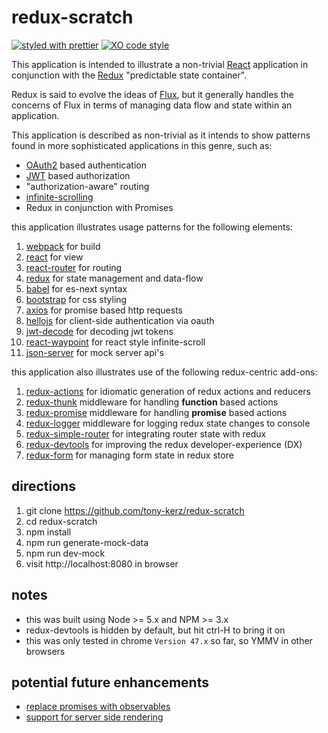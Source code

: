 # redux-scratch

[![styled with prettier](https://img.shields.io/badge/styled_with-prettier-ff69b4.svg)](https://github.com/prettier/prettier)
[![XO code style](https://img.shields.io/badge/code_style-XO-5ed9c7.svg)](https://github.com/sindresorhus/xo)

This application is intended to illustrate a non-trivial [React](https://facebook.github.io/react/)
application in conjunction with the [Redux](http://redux.js.org/) "predictable state container".

Redux is said to evolve the ideas of [Flux](http://facebook.github.io/flux/), but it generally
handles the concerns of Flux in terms of managing data flow and state within an application.

This application is described as non-trivial as it intends to show patterns found in more sophisticated applications in this genre, such as:

* [OAuth2](http://oauth.net/2/) based authentication
* [JWT](http://jwt.io/) based authorization
* "authorization-aware" routing
* [infinite-scrolling](https://xkcd.com/1309/)
* Redux in conjunction with Promises

this application illustrates usage patterns for the following elements:

1. [webpack](http://webpack.github.io/) for build
1. [react](https://facebook.github.io/react/) for view
1. [react-router](https://github.com/rackt/react-router) for routing
1. [redux](http://redux.js.org/) for state management and data-flow
1. [babel](http://babeljs.io/) for es-next syntax
1. [bootstrap](http://getbootstrap.com/) for css styling
1. [axios](https://github.com/mzabriskie/axios) for promise based http requests
1. [hellojs](http://adodson.com/hello.js/) for client-side authentication via oauth
1. [jwt-decode](https://github.com/auth0/jwt-decode) for decoding jwt tokens
1. [react-waypoint](https://github.com/brigade/react-waypoint) for react style infinite-scroll
1. [json-server](https://github.com/typicode/json-server) for mock server api's

this application also illustrates use of the following redux-centric add-ons:

1. [redux-actions](https://github.com/acdlite/redux-actions) for idiomatic generation of redux actions and reducers
1. [redux-thunk](https://github.com/gaearon/redux-thunk) middleware for handling __function__ based actions
1. [redux-promise](https://github.com/acdlite/redux-promise) middleware for handling __promise__ based actions
1. [redux-logger](https://github.com/fcomb/redux-logger) middleware for logging redux state changes to console
1. [redux-simple-router](https://github.com/rackt/redux-simple-router) for integrating router state with redux
1. [redux-devtools](https://github.com/gaearon/redux-devtools) for improving the redux developer-experience (DX)
1. [redux-form](http://erikras.github.io/redux-form) for managing form state in redux store

## directions

1. git clone https://github.com/tony-kerz/redux-scratch
1. cd redux-scratch
1. npm install
1. npm run generate-mock-data
1. npm run dev-mock
1. visit http://localhost:8080 in browser

## notes
* this was built using Node >= 5.x and NPM >= 3.x
* redux-devtools is hidden by default, but hit ctrl-H to bring it on
* this was only tested in chrome `Version 47.x` so far, so YMMV in other browsers

## potential future enhancements
* [replace promises with observables](https://www.youtube.com/watch?v=DaCc8lckuw8)
* [support for server side rendering](https://www.terlici.com/2015/03/18/fast-react-loading-server-rendering.html)

